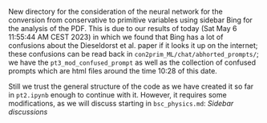 New directory for the consideration of the neural network for the conversion from conservative to primitive variables using sidebar Bing for the analysis of the PDF. This is due to our results of today (Sat May  6 11:55:44 AM CEST 2023) in which we found that Bing has a lot of confusions about the Dieseldorst et al. paper if it looks it up on the internet; these confusions can be read back in `con2prim_ML/chat/abhorted_prompts/`; we have the `pt3_mod_confused_prompt` as well as the collection of confused prompts which are html files around the time 10:28 of this date.

Still we trust the general structure of the code as we have created it so far in `pt2.ipynb` enough to continue with it. However, it requires some modifications, as we will discuss starting in `bsc_physics.md`: _Sidebar discussions_
